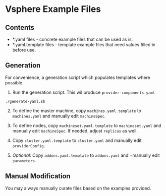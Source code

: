 # Vsphere Example Files
## Contents
* *.yaml files - concrete example files that can be used as is.
* *.yaml.template files - template example files that need values filled in before use.

## Generation
For convenience, a generation script which populates templates where possible.

1. Run the generation script. This wil produce ```provider-components.yaml```
```
./generate-yaml.sh
```
2. To define the master machine, copy `machines.yaml.template` to `machines.yaml` and
manually edit `machineSpec`.

3. To define nodes, copy `machineset.yaml.template` to `machineset.yaml` and
manually edit `machineSpec`. If needed, adjust `replicas` as well.

4. Copy `cluster.yaml.template` to `cluster.yaml` and
manually edit `providerConfig`.

5. *Optional*: Copy `addons.yaml.template` to `addons.yaml` and
+manually edit `parameters`.

## Manual Modification
You may always manually curate files based on the examples provided.

